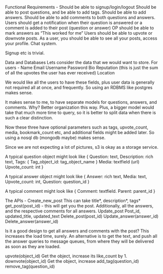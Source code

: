 

Functional Requirements - 
Should be able to signup/login/logout
Should be able to post questions, and be able to add tags.
Should be able to add answers.
Should be able to add comments to both questions and answers.
Users should get a notification when their question is answered or a comment is added to their post (question or answer)
OP should be able to mark answers as “This worked for me”
Users should be able to upvote or downvote posts.
As a user, you should be able to see all your posts, access your profile.
Chat system.


Signup etc is trivial.

Data and Databases
Lets consider the data that we would want to store.
For users - 
Name
Email
Username
Password
Bio
Reputation (this is just the sum of all the upvotes the user has ever received)
Location

We would like all the users to have these fields, plus user data is generally not required all at once, and frequently. So using an RDBMS like postgres makes sense.

It makes sense to me, to have separate models for questions, answers, and comments.
Why? Better organization this way. Plus, a bigger model would take that much more time to query, so it is better to split data when there is such a clear distinction.

Now these three have optional parameters such as tags, upvote_count, media, bookmark_count etc, and additional fields might be added later. So using a nosql db (mongodb maybe) makes sense. 

Since we are not expecting a lot of pictures, s3 is okay as a storage service.



A typical question object might look like
{
	Question: text,
	Description: rich text,
	Tags: {
	Tag_object_id: tag_object_name
}
Media: textfield (url)
Upvote_count: int
}

A typical answer object might look like
{
	Answer: rich text,
	Media: text,
	Upvote_count: int,
	Question: question_id
}

A typical comment might look like
{
	Comment: textfield.
	Parent: parent_id
}



The APIs - 
Create_new_post 
		This can take title*, description*, tags*
get_post(post_id) - this will get you the post.
Additionally, all the answers, and the respective comments for all answers.
Update_post
Post_id, updated_title, updated_text
Delete_post(post_id)
Update_answer(answer_id)
Delete_answer(answer_id)

Is it a good design to get all answers and comments with the post? This increases the load time, surely. 
An alternative is to get the text, and push all the answer queries to message queues, from where they will be delivered as soon as they are loaded.

upvote(object_id)
Get the object, increase its like_count by 1.
downvote(object_id)
Get the object, increase
add_tag(question_id)
remove_tag(question_id)
